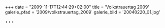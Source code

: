 +++
date = "2009-11-17T12:44:29+02:00"
title = 'Volkstrauertag 2009'
galerie_pfad = '2009/volkstrauertag_2009'
galerie_bild = '20040220_01.jpg'

+++

      